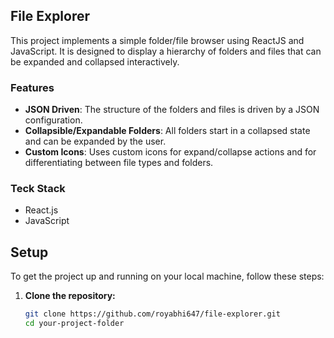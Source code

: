 ## File Explorer

This project implements a simple folder/file browser using ReactJS and JavaScript. It is designed to display a hierarchy of folders and files that can be expanded and collapsed interactively.

### Features

- **JSON Driven**: The structure of the folders and files is driven by a JSON configuration.
- **Collapsible/Expandable Folders**: All folders start in a collapsed state and can be expanded by the user.
- **Custom Icons**: Uses custom icons for expand/collapse actions and for differentiating between file types and folders.

### Teck Stack
   - React.js
   - JavaScript

## Setup

To get the project up and running on your local machine, follow these steps:

1. **Clone the repository:**

   ```bash
   git clone https://github.com/royabhi647/file-explorer.git
   cd your-project-folder
